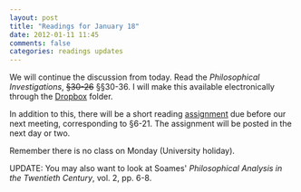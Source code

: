 ```yaml
---
layout: post
title: "Readings for January 18"
date: 2012-01-11 11:45
comments: false
categories: readings updates
---
```


We will continue the discussion from today. Read the *Philosophical Investigations*, <del>&sect;30-26</del> &sect;&sect;30-36. I will make this available electronically through the [Dropbox](http://db.tt/IreiS75o) folder.

In addition to this, there will be a short reading [assignment](/assignments/) due before our next meeting, corresponding to &sect;6-21. The assignment will be posted in the next day or two. 

Remember there is no class on Monday (University holiday).

UPDATE: You may also want to look at Soames' *Philosophical Analysis in the Twentieth Century*, vol. 2, pp. 6-8.